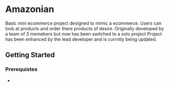# Amazonian
Basic mini ecommerce project designed to mimic a ecommerce. Users can look at products and order there products of desire.
Originally developed by a team of 3 memebers but now has been switched to a solo project
Project has been enhanced by the lead developer and is currntly being updated.

## Getting Started 

### Prerequistes 
*
